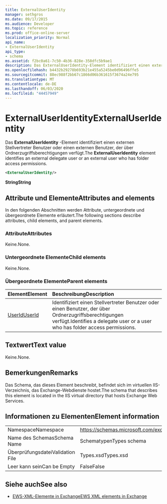 ```yaml
---
title: ExternalUserIdentity
manager: sethgros
ms.date: 09/17/2015
ms.audience: Developer
ms.topic: reference
ms.prod: office-online-server
localization_priority: Normal
api_name:
- ExternalUserIdentity
api_type:
- schema
ms.assetid: f2bc0a61-7c50-4b36-828e-358dfc5b9ae1
description: Das ExternalUserIdentity-Element identifiziert einen externen Stellvertreter Benutzer oder einen externen Benutzer, der über Ordnerzugriffsberechtigungen verfügt.
ms.openlocfilehash: b4432b29278b693b21e455a5245be0d96496ffe5
ms.sourcegitcommit: 88ec988f2bb67c1866d06b361615f3674a24e795
ms.translationtype: MT
ms.contentlocale: de-DE
ms.lasthandoff: 06/03/2020
ms.locfileid: "44457949"
---
```

# <a name="externaluseridentity"></a><span data-ttu-id="6089b-103">ExternalUserIdentity</span><span class="sxs-lookup"><span data-stu-id="6089b-103">ExternalUserIdentity</span></span>

<span data-ttu-id="6089b-104">Das **ExternalUserIdentity** -Element identifiziert einen externen Stellvertreter Benutzer oder einen externen Benutzer, der über Ordnerzugriffsberechtigungen verfügt.</span><span class="sxs-lookup"><span data-stu-id="6089b-104">The **ExternalUserIdentity** element identifies an external delegate user or an external user who has folder access permissions.</span></span> 
  
```xml
<ExternalUserIdentity/>
```

 <span data-ttu-id="6089b-105">**String**</span><span class="sxs-lookup"><span data-stu-id="6089b-105">**String**</span></span>
## <a name="attributes-and-elements"></a><span data-ttu-id="6089b-106">Attribute und Elemente</span><span class="sxs-lookup"><span data-stu-id="6089b-106">Attributes and elements</span></span>

<span data-ttu-id="6089b-107">In den folgenden Abschnitten werden Attribute, untergeordnete und übergeordnete Elemente erläutert.</span><span class="sxs-lookup"><span data-stu-id="6089b-107">The following sections describe attributes, child elements, and parent elements.</span></span>
  
### <a name="attributes"></a><span data-ttu-id="6089b-108">Attribute</span><span class="sxs-lookup"><span data-stu-id="6089b-108">Attributes</span></span>

<span data-ttu-id="6089b-109">Keine.</span><span class="sxs-lookup"><span data-stu-id="6089b-109">None.</span></span>
  
### <a name="child-elements"></a><span data-ttu-id="6089b-110">Untergeordnete Elemente</span><span class="sxs-lookup"><span data-stu-id="6089b-110">Child elements</span></span>

<span data-ttu-id="6089b-111">Keine.</span><span class="sxs-lookup"><span data-stu-id="6089b-111">None.</span></span>
  
### <a name="parent-elements"></a><span data-ttu-id="6089b-112">Übergeordnete Elemente</span><span class="sxs-lookup"><span data-stu-id="6089b-112">Parent elements</span></span>

|<span data-ttu-id="6089b-113">**Element**</span><span class="sxs-lookup"><span data-stu-id="6089b-113">**Element**</span></span>|<span data-ttu-id="6089b-114">**Beschreibung**</span><span class="sxs-lookup"><span data-stu-id="6089b-114">**Description**</span></span>|
|:-----|:-----|
|[<span data-ttu-id="6089b-115">UserId</span><span class="sxs-lookup"><span data-stu-id="6089b-115">UserId</span></span>](userid.md) <br/> |<span data-ttu-id="6089b-116">Identifiziert einen Stellvertreter Benutzer oder einen Benutzer, der über Ordnerzugriffsberechtigungen verfügt.</span><span class="sxs-lookup"><span data-stu-id="6089b-116">Identifies a delegate user or a user who has folder access permissions.</span></span>  <br/> |
   
## <a name="text-value"></a><span data-ttu-id="6089b-117">Textwert</span><span class="sxs-lookup"><span data-stu-id="6089b-117">Text value</span></span>

<span data-ttu-id="6089b-118">Keine.</span><span class="sxs-lookup"><span data-stu-id="6089b-118">None.</span></span>
  
## <a name="remarks"></a><span data-ttu-id="6089b-119">Bemerkungen</span><span class="sxs-lookup"><span data-stu-id="6089b-119">Remarks</span></span>

<span data-ttu-id="6089b-120">Das Schema, das dieses Element beschreibt, befindet sich im virtuellen IIS-Verzeichnis, das Exchange-Webdienste hostet.</span><span class="sxs-lookup"><span data-stu-id="6089b-120">The schema that describes this element is located in the IIS virtual directory that hosts Exchange Web Services.</span></span>
  
## <a name="element-information"></a><span data-ttu-id="6089b-121">Informationen zu Elementen</span><span class="sxs-lookup"><span data-stu-id="6089b-121">Element information</span></span>

|||
|:-----|:-----|
|<span data-ttu-id="6089b-122">Namespace</span><span class="sxs-lookup"><span data-stu-id="6089b-122">Namespace</span></span>  <br/> |https://schemas.microsoft.com/exchange/services/2006/types  <br/> |
|<span data-ttu-id="6089b-123">Name des Schemas</span><span class="sxs-lookup"><span data-stu-id="6089b-123">Schema Name</span></span>  <br/> |<span data-ttu-id="6089b-124">Schematypen</span><span class="sxs-lookup"><span data-stu-id="6089b-124">Types schema</span></span>  <br/> |
|<span data-ttu-id="6089b-125">Überprüfungsdatei</span><span class="sxs-lookup"><span data-stu-id="6089b-125">Validation File</span></span>  <br/> |<span data-ttu-id="6089b-126">Types.xsd</span><span class="sxs-lookup"><span data-stu-id="6089b-126">Types.xsd</span></span>  <br/> |
|<span data-ttu-id="6089b-127">Leer kann sein</span><span class="sxs-lookup"><span data-stu-id="6089b-127">Can be Empty</span></span>  <br/> |<span data-ttu-id="6089b-128">False</span><span class="sxs-lookup"><span data-stu-id="6089b-128">False</span></span>  <br/> |
   
## <a name="see-also"></a><span data-ttu-id="6089b-129">Siehe auch</span><span class="sxs-lookup"><span data-stu-id="6089b-129">See also</span></span>



- [<span data-ttu-id="6089b-130">EWS-XML-Elemente in Exchange</span><span class="sxs-lookup"><span data-stu-id="6089b-130">EWS XML elements in Exchange</span></span>](ews-xml-elements-in-exchange.md)

